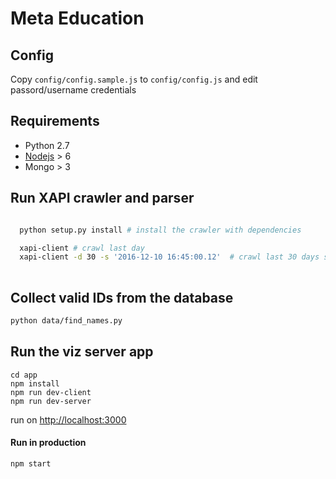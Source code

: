 # Meta Education


## Config

Copy `config/config.sample.js` to `config/config.js` and edit passord/username credentials

## Requirements 

* Python 2.7
* [Nodejs](https://nodejs.org/en/) > 6 
* Mongo > 3

## Run XAPI crawler and parser

```bash

  python setup.py install # install the crawler with dependencies

  xapi-client # crawl last day
  xapi-client -d 30 -s '2016-12-10 16:45:00.12'  # crawl last 30 days starting from Oct 12, 4:45pm
  
```

## Collect valid IDs from the database

```bash
python data/find_names.py
```

## Run the viz server app

```
cd app 
npm install
npm run dev-client
npm run dev-server
```

run on [http://localhost:3000](http://localhost:3000)

#### Run in production

```
npm start
```
